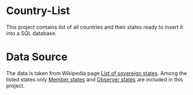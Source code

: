 # Country-List
This project contains list of all countries and their states ready to insert it into a SQL database.

# Data Source
The data is taken from Wikipedia page [List of sovereign states](https://en.wikipedia.org/wiki/List_of_sovereign_states). Among the listed states only [Member states](https://en.wikipedia.org/wiki/Member_states_of_the_United_Nations) and [Observer states](https://en.wikipedia.org/wiki/United_Nations_General_Assembly_observers) are included in this project. 
